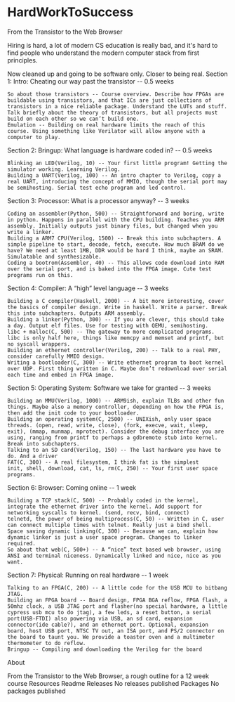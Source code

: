 # HardWorkToSuccess

From the Transistor to the Web Browser

Hiring is hard, a lot of modern CS education is really bad, and it's hard to find people who understand the modern computer stack from first principles.

Now cleaned up and going to be software only. Closer to being real.
Section 1: Intro: Cheating our way past the transistor -- 0.5 weeks

    So about those transistors -- Course overview. Describe how FPGAs are buildable using transistors, and that ICs are just collections of transistors in a nice reliable package. Understand the LUTs and stuff. Talk briefly about the theory of transistors, but all projects must build on each other so we can’t build one.
    Emulation -- Building on real hardware limits the reach of this course. Using something like Verilator will allow anyone with a computer to play.

Section 2: Bringup: What language is hardware coded in? -- 0.5 weeks

    Blinking an LED(Verilog, 10) -- Your first little program! Getting the simulator working. Learning Verilog.
    Building a UART(Verilog, 100) -- An intro chapter to Verilog, copy a real UART, introducing the concept of MMIO, though the serial port may be semihosting. Serial test echo program and led control.

Section 3: Processor: What is a processor anyway? -- 3 weeks

    Coding an assembler(Python, 500) -- Straightforward and boring, write in python. Happens in parallel with the CPU building. Teaches you ARM assembly. Initially outputs just binary files, but changed when you write a linker.
    Building a ARM7 CPU(Verilog, 1500) -- Break this into subchapters. A simple pipeline to start, decode, fetch, execute. How much BRAM do we have? We need at least 1MB, DDR would be hard I think, maybe an SRAM. Simulatable and synthesizable.
    Coding a bootrom(Assembler, 40) -- This allows code download into RAM over the serial port, and is baked into the FPGA image. Cute test programs run on this.

Section 4: Compiler: A “high” level language -- 3 weeks

    Building a C compiler(Haskell, 2000) -- A bit more interesting, cover the basics of compiler design. Write in haskell. Write a parser. Break this into subchapters. Outputs ARM assembly.
    Building a linker(Python, 300) -- If you are clever, this should take a day. Output elf files. Use for testing with QEMU, semihosting.
    libc + malloc(C, 500) -- The gateway to more complicated programs. libc is only half here, things like memcpy and memset and printf, but no syscall wrappers.
    Building an ethernet controller(Verilog, 200) -- Talk to a real PHY, consider carefully MMIO design.
    Writing a bootloader(C, 300) -- Write ethernet program to boot kernel over UDP. First thing written in C. Maybe don’t redownload over serial each time and embed in FPGA image.

Section 5: Operating System: Software we take for granted -- 3 weeks

    Building an MMU(Verilog, 1000) -- ARM9ish, explain TLBs and other fun things. Maybe also a memory controller, depending on how the FPGA is, then add the init code to your bootloader.
    Building an operating system(C, 2500) -- UNIXish, only user space threads. (open, read, write, close), (fork, execve, wait, sleep, exit), (mmap, munmap, mprotect). Consider the debug interface you are using, ranging from printf to perhaps a gdbremote stub into kernel. Break into subchapters.
    Talking to an SD card(Verilog, 150) -- The last hardware you have to do. And a driver
    FAT(C, 300) -- A real filesystem, I think fat is the simplest
    init, shell, download, cat, ls, rm(C, 250) -- Your first user space programs.

Section 6: Browser: Coming online -- 1 week

    Building a TCP stack(C, 500) -- Probably coded in the kernel, integrate the ethernet driver into the kernel. Add support for networking syscalls to kernel. (send, recv, bind, connect)
    telnetd, the power of being multiprocess(C, 50) -- Written in C, user can connect multiple times with telnet. Really just a bind shell.
    Space saving dynamic linking(C, 300) -- Because we can, explain how dynamic linker is just a user space program. Changes to linker required.
    So about that web(C, 500+) -- A “nice” text based web browser, using ANSI and terminal niceness. Dynamically linked and nice, nice as you want.

Section 7: Physical: Running on real hardware -- 1 week

    Talking to an FPGA(C, 200) -- A little code for the USB MCU to bitbang JTAG.
    Building an FPGA board -- Board design, FPGA BGA reflow, FPGA flash, a 50mhz clock, a USB JTAG port and flasher(no special hardware, a little cypress usb mcu to do jtag), a few leds, a reset button, a serial port(USB-FTDI) also powering via USB, an sd card, expansion connector(ide cable?), and an ethernet port. Optional, expansion board, host USB port, NTSC TV out, an ISA port, and PS/2 connector on the board to taunt you. We provide a toaster oven and a multimeter thermometer to do reflow.
    Bringup -- Compiling and downloading the Verilog for the board

About

From the Transistor to the Web Browser, a rough outline for a 12 week course
Resources
Readme
Releases
No releases published
Packages
No packages published 
